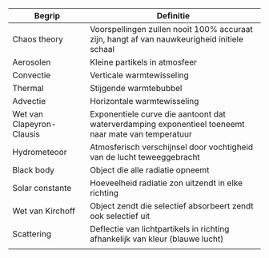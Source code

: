 
| Begrip                    | Definitie                                                                                           |
| ------------------------- | --------------------------------------------------------------------------------------------------- |
| Chaos theory              | Voorspellingen zullen nooit 100% accuraat zijn, hangt af van nauwkeurigheid initiele schaal         |
| Aerosolen                 | Kleine partikels in atmosfeer                                                                       |
| Convectie                 | Verticale warmtewisseling                                                                           |
| Thermal                   | Stijgende warmtebubbel                                                                              |
| Advectie                  | Horizontale warmtewisseling                                                                         |
| Wet van Clapeyron-Clausis | Exponentiele curve die aantoont dat waterverdamping exponentieel toeneemt naar mate van temperatuur |
| Hydrometeoor              | Atmosferisch verschijnsel door vochtigheid van de lucht teweeggebracht                              |
| Black body                | Object die alle radiatie opneemt                                                                    |
| Solar constante           | Hoeveelheid radiatie zon uitzendt in elke richting                                                  |
| Wet van Kirchoff          | Object zendt die selectief absorbeert zendt ook selectief uit                                       |
| Scattering                | Deflectie van lichtpartikels in richting afhankelijk van kleur (blauwe lucht)                       |
|                           |                                                                                                     |
